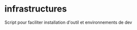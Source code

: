infrastructures
===============

Script pour faciliter installation d'outil et environnements de dev
